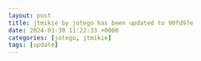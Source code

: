 ```yaml
---
layout: post
title: jtmikie by jotego has been updated to 90fd97e
date: 2024-03-30 11:22:33 +0000
categories: [jotego, jtmikie]
tags: [update]
---
```


